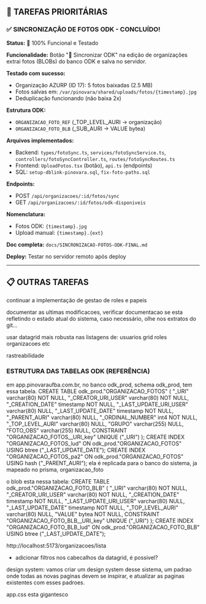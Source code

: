 ## 🚀 TAREFAS PRIORITÁRIAS

### ✅ SINCRONIZAÇÃO DE FOTOS ODK - CONCLUÍDO!
**Status:** 🎉 100% Funcional e Testado

**Funcionalidade:** Botão "🔄 Sincronizar ODK" na edição de organizações extrai fotos (BLOBs) do banco ODK e salva no servidor.

**Testado com sucesso:**
- Organização AZURP (ID 17): 5 fotos baixadas (2.5 MB)
- Fotos salvas em: `/var/pinovara/shared/uploads/fotos/{timestamp}.jpg`
- Deduplicação funcionando (não baixa 2x)

**Estrutura ODK:**
- `ORGANIZACAO_FOTO_REF` (_TOP_LEVEL_AURI → organização)
- `ORGANIZACAO_FOTO_BLB` (_SUB_AURI → VALUE bytea)

**Arquivos implementados:**
- Backend: `types/fotoSync.ts`, `services/fotoSyncService.ts`, `controllers/fotoSyncController.ts`, `routes/fotoSyncRoutes.ts`
- Frontend: `UploadFotos.tsx` (botão), `api.ts` (endpoints)
- SQL: `setup-dblink-pinovara.sql`, `fix-foto-paths.sql`

**Endpoints:**
- POST `/api/organizacoes/:id/fotos/sync`
- GET `/api/organizacoes/:id/fotos/odk-disponiveis`

**Nomenclatura:**
- Fotos ODK: `{timestamp}.jpg`
- Upload manual: `{timestamp}.{ext}`

**Doc completa:** `docs/SINCRONIZACAO-FOTOS-ODK-FINAL.md`

**Deploy:** Testar no servidor remoto após deploy

---

## 📋 OUTRAS TAREFAS

continuar a implementação de gestao de roles e papeis

documentar as ultimas modificacoes, verificar documentacao se esta refletindo o estado atual do sistema, caso necessário, olhe nos extratos do git...

usar datagrid mais robusta nas listagens de:
usuarios
grid
roles
organizacoes etc


rastreabilidade 


### ESTRUTURA DAS TABELAS ODK (REFERÊNCIA)
em app.pinovaraufba.com.br, no banco odk_prod, schema odk_prod, tem essa tabela.
 CREATE TABLE odk_prod."ORGANIZACAO_FOTOS" (
	"_URI" varchar(80) NOT NULL,
	"_CREATOR_URI_USER" varchar(80) NOT NULL,
	"_CREATION_DATE" timestamp NOT NULL,
	"_LAST_UPDATE_URI_USER" varchar(80) NULL,
	"_LAST_UPDATE_DATE" timestamp NOT NULL,
	"_PARENT_AURI" varchar(80) NULL,
	"_ORDINAL_NUMBER" int4 NOT NULL,
	"_TOP_LEVEL_AURI" varchar(80) NULL,
	"GRUPO" varchar(255) NULL,
	"FOTO_OBS" varchar(255) NULL,
	CONSTRAINT "ORGANIZACAO_FOTOS__URI_key" UNIQUE ("_URI")
);
CREATE INDEX "ORGANIZACAO_FOTOS_lud" ON odk_prod."ORGANIZACAO_FOTOS" USING btree ("_LAST_UPDATE_DATE");
CREATE INDEX "ORGANIZACAO_FOTOS_pa2" ON odk_prod."ORGANIZACAO_FOTOS" USING hash ("_PARENT_AURI");
ela é replicada para o banco do sistema, ja mapeado no prisma, organizacao_foto

o blob esta nessa tabela:
CREATE TABLE odk_prod."ORGANIZACAO_FOTO_BLB" (
	"_URI" varchar(80) NOT NULL,
	"_CREATOR_URI_USER" varchar(80) NOT NULL,
	"_CREATION_DATE" timestamp NOT NULL,
	"_LAST_UPDATE_URI_USER" varchar(80) NULL,
	"_LAST_UPDATE_DATE" timestamp NOT NULL,
	"_TOP_LEVEL_AURI" varchar(80) NULL,
	"VALUE" bytea NOT NULL,
	CONSTRAINT "ORGANIZACAO_FOTO_BLB__URI_key" UNIQUE ("_URI")
);
CREATE INDEX "ORGANIZACAO_FOTO_BLB_lud" ON odk_prod."ORGANIZACAO_FOTO_BLB" USING btree ("_LAST_UPDATE_DATE");




http://localhost:5173/organizacoes/lista
- adicionar filtros nos cabecalhos da datagrid, é possivel?



design system:
vamos criar um design system desse sistema, um padrao onde todas as novas paginas devem se inspirar, e atualizar as paginas existentes com esses padroes.

app.css esta gigantesco

